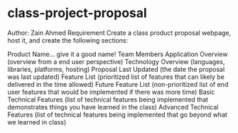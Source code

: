 # class-project-proposal
Author: Zain Ahmed
Requirement 
Create a class product proposal webpage, host it, and create the following sections:

Product Name... give it a good name!
Team Members
Application Overview (overview from a end user perspective)
Technology Overview (languages, libraries, platforms, hosting)
Proposal Last Updated (the date the proposal was last updated)
Feature List (prioritized list of features that can likely be delivered in the time allowed)
Future Feature List (non-prioritized list of end user features that would be implemented if there was more time)
Basic Technical Features (list of technical features being implemented that demonstrates things you have learned in the class)
Advanced Technical Features (list of technical features being implemented that go beyond what we learned in class)